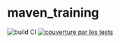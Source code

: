 # maven_training
![build CI](https://github.com/ismaelbalaghni/maven_training/actions/workflows/build.yml/badge.svg)
[![couverture par les tests](https://codecov.io/gh/ismaelbalaghni/maven_training/branch/main/graph/badge.svg?token=57MCM6QHA8)](https://codecov.io/gh/ismaelbalaghni/maven_training)


